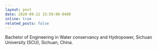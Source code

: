 ```yaml
---
layout: post
date: 2020-09-22 15:59:00-0400
inline: true
related_posts: false
---
```


Bachelor of Engineering in Water conservancy and Hydropower, Sichuan University (SCU), Sichuan, China.